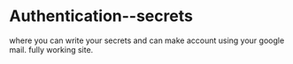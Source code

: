 # Authentication--secrets
where you can write your secrets and can make account using your google mail.
fully working site.
